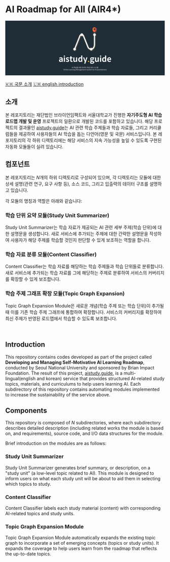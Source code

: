 # AI Roadmap for All (AIR4*)
<a href="#">
  <img src="/img/banner.png" url= width="100%" height="auto">
  </a>

[🇰🇷 국문 소개](#소개) [🇱🇷 english introduction](#introduction)

## 소개
본 레포지토리는 재단법인 브라이언임팩트와 서울대학교가 진행한 **자기주도형 AI 학습 로드맵 개발 및 운영** 프로젝트의 일환으로 개발된 코드를 포함하고 있습니다.
해당 프로젝트의 결과물인 [aistudy.guide](http://aistudy.guide:3000)는 AI 관련 학습 주제들과 학습 자료들, 그리고 커리큘럼들을 제공하여 사용자들의 AI 학습을 돕는 다언어(영문 및 국문) 서비스입니다.
본 레포지토리의 각 하위 디렉토리에는 해당 서비스의 지속 가능성을 높일 수 있도록 구현된 자동화 모듈들이 실려 있습니다.

## 컴포넌트
본 레포지토리는 *N*개의 하위 디렉토리로 구성되어 있으며, 각 디렉토리는 모듈에 대한 상세 설명(관련 연구, 요구 사항 등), 소스 코드, 그리고 입출력의 데이터 구조를 설명하고 있습니다.

각 모듈의 명칭과 역할은 아래와 같습니다:

### 학습 단위 요약 모듈(Study Unit Summarizer)
Study Unit Summarizer는 학습 자료가 제공되는 AI 관련 세부 주제(학습 단위)에 대한 설명문을 생성합니다.
새로 서비스에 추가되는 주제에 대한 간략한 설명문을 작성하여 사용자가 해당 주제를 학습할 것인지 판단할 수 있게 보조하는 역할을 합니다.

### 학습 자료 분류 모듈(Content Classifier)
Content Classifier는 학습 자료를 해당하는 학습 주제들과 학습 단위들로 분류합니다.
새로 서비스에 추가되는 학습 자료를 그에 해당하는 주제로 분류하여 서비스의 커버리지를 확장할 수 있게 보조합니다.

### 학습 주제 그래프 확장 모듈(Topic Graph Expansion)
Topic Graph Expansion Module은 새로운 개념(학습 주제 또는 학습 단위)이 추가될 때 이를 기존 학습 주제 그래프에 통합하여 확장합니다. 
서비스의 커버리지를 확장하여 최신 주제가 반영된 로드맵에서 학습할 수 있도록 보조합니다.

<br>

## Introduction
This repository contains codes developed as part of the project called **Developing and Managing Self-Motivative AI Learning Roadmap**, conducted by Seoul National University and sponsored by Brian Impact Foundation.
The result of this project, [aistudy.guide](http://aistudy.guide:3000), is a multi-lingual(english and korean) service that provides structured AI-related study topics, materials, and curriculums to help users learning AI.
Each subdirectory of this repository contains automating modules implemented to increase the sustainability of the service above.

## Components
This repository is composed of *N* subdirectories, where each subdirectory describes detailed description (including related works the module is based on, and requirements), source code, and I/O data structures for the module.

Brief introduction on the modules are as follows:

### Study Unit Summarizer
Study Unit Summarizer generates brief summary, or description, on a "study unit" (a low-level topic related to AI).
This module is designed to inform users on what each study unit will be about to aid them in selecting which topics to study.

### Content Classifier
Content Classifier labels each study material (content) with corresponding AI-related topics and study units.

### Topic Graph Expansion Module 
Topic Graph Expansion Module automatically expands the existing topic graph to incorporate a set of emerging concepts (topics or study units). 
It expands the coverage to help users learn from the roadmap that reflects the up-to-date topics.

